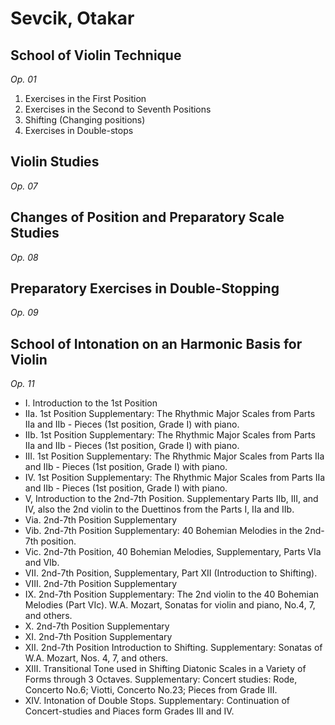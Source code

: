 # Sevcik, Otakar

## School of Violin Technique
*Op. 01*

1. Exercises in the First Position
2. Exercises in the Second to Seventh Positions
3. Shifting (Changing positions)
4. Exercises in Double-stops

## Violin Studies
*Op. 07*

## Changes of Position and Preparatory Scale Studies
*Op. 08*

## Preparatory Exercises in Double-Stopping
*Op. 09*

## School of Intonation on an Harmonic Basis for Violin
*Op. 11*

- I. Introduction to the 1st Position
- IIa. 1st Position Supplementary:
    The Rhythmic Major Scales from Parts IIa and IIb - Pieces (1st position, Grade I) with piano.
- IIb. 1st Position Supplementary:
    The Rhythmic Major Scales from Parts IIa and IIb - Pieces (1st position, Grade I) with piano.
- III. 1st Position Supplementary:
  The Rhythmic Major Scales from Parts IIa and IIb - Pieces (1st position, Grade I) with piano.
- IV. 1st Position Supplementary:
  The Rhythmic Major Scales from Parts IIa and IIb - Pieces (1st position, Grade I) with piano.
- V, Introduction to the 2nd-7th Position. Supplementary
    Parts IIb, III, and IV, also the 2nd violin to the Duettinos from the Parts I, IIa and IIb.
- Via. 2nd-7th Position Supplementary
- Vib. 2nd-7th Position Supplementary: 40 Bohemian Melodies in the 2nd-7th position.
- Vic. 2nd-7th Position, 40 Bohemian Melodies, Supplementary, Parts VIa and VIb.
- VII. 2nd-7th Position, Supplementary, Part XII (Introduction to Shifting).
- VIII. 2nd-7th Position Supplementary
- IX. 2nd-7th Position Supplementary:
  The 2nd violin to the 40 Bohemian Melodies (Part VIc).
  W.A. Mozart, Sonatas for violin and piano, No.4, 7, and others.
- X. 2nd-7th Position Supplementary
- XI. 2nd-7th Position Supplementary
- XII. 2nd-7th Position Introduction to Shifting. Supplementary:
  Sonatas of W.A. Mozart, Nos. 4, 7, and others.
- XIII. Transitional Tone used in Shifting
  Diatonic Scales in a Variety of Forms through 3 Octaves. Supplementary:
  Concert studies: Rode, Concerto No.6; Viotti, Concerto No.23; Pieces from Grade III.
- XIV. Intonation of Double Stops. Supplementary:
  Continuation of Concert-studies and Piaces form Grades III and IV.
